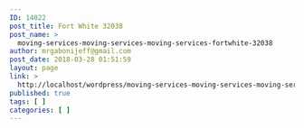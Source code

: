 ```yaml
---
ID: 14022
post_title: Fort White 32038
post_name: >
  moving-services-moving-services-moving-services-fortwhite-32038
author: mrgabonijeff@gmail.com
post_date: 2018-03-28 01:51:59
layout: page
link: >
  http://localhost/wordpress/moving-services-moving-services-moving-services-fortwhite-32038/
published: true
tags: [ ]
categories: [ ]
---
```

